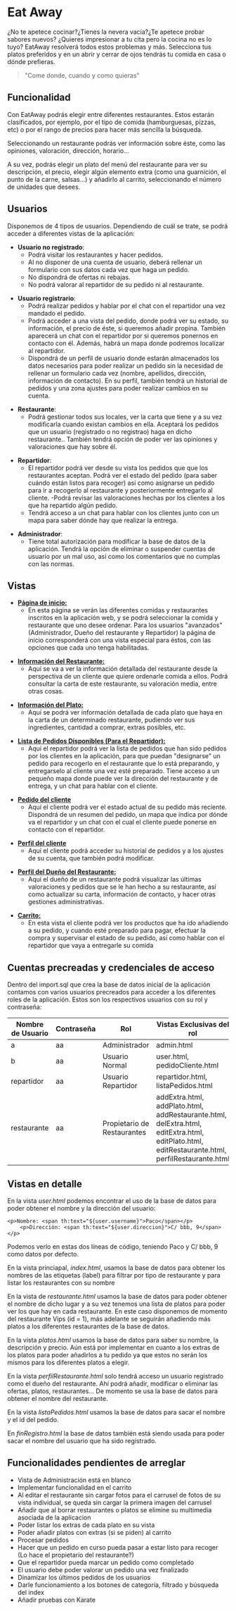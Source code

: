 # Eat Away

¿No te apetece cocinar?¿Tienes la nevera vacía?¿Te apetece probar sabores nuevos? ¿Quieres impresionar a tu cita pero la cocina no es lo tuyo? EatAway resolverá todos estos problemas y más. Selecciona tus platos preferidos y en un abrir y cerrar de ojos tendrás tu comida en casa o dónde prefieras.

> "Come donde, cuando y como quieras"

## Funcionalidad
Con EatAway podrás elegir entre diferentes restaurantes. Estos estarán clasificados, por ejemplo, por el tipo de comida (hamburguesas, pizzas, etc) o por el rango de precios para hacer más sencilla la búsqueda.

Seleccionando un restaurante podrás ver información sobre éste, como las opiniones, valoración, dirección, horario... 

A su vez, podrás elegir un plato del menú del restaurante para ver su descripción, el precio, elegir algún elemento extra (como una guarnición, el punto de la carne, salsas...) y añadirlo al carrito, seleccionando el número de unidades que desees.


## Usuarios
Disponemos de 4 tipos de usuarios. Dependiendo de cuál se trate, se podrá acceder a diferentes vistas de la aplicación:

* **Usuario no registrado**: 
    - Podrá visitar los restaurantes y hacer pedidos. 
    - Al no disponer de una cuenta de usuario, deberá rellenar un formulario con sus datos cada vez que haga un pedido.
    - No dispondrá de ofertas ni rebajas.
    - No podrá valorar al repartidor de su pedido ni al restaurante.

 - **Usuario registrario**:
    - Podrá realizar pedidos y hablar por el chat con el repartidor una vez mandado el pedido. 
    - Podrá acceder a una vista del pedido, donde podrá ver su estado, su información, el precio de éste, si queremos añadir propina. También aparecerá un chat con el repartidor por si queremos ponernos en contacto con él. Además, habrá un mapa donde podremos localizar al repartidor.
    - Dispondrá de un perfil de usuario donde estarán almacenados los datos necesarios para poder realizar un pedido sin la necesidad de rellenar un formulario cada vez (nombre, apellidos, dirección, información de contacto). En su perfil, también tendrá un historial de pedidos y una zona ajustes para poder realizar cambios en su cuenta.

* **Restaurante**: 
    - Podrá gestionar todos sus locales, ver la carta que tiene y a su vez modificarla cuando existan cambios en ella. Aceptará los pedidos que un usuario (registrado o no registrao) haga en dicho restaurante.. También tendrá opción de poder ver las opiniones y valoraciones que hay sobre él. 

- **Repartidor**: 
    - El repartidor podrá ver desde su vista los pedidos que que los restaurantes aceptan. Podrá ver el estado del pedido (para saber cuándo están listos para recoger) así como asignarse un pedido para ir a recogerlo al restaurante y posteriormente entregarlo al cliente. 
    -Podrá revisar las valoraciones hechas por los clientes a los que ha repartido algún pedido.
    - Tendrá acceso a un chat para hablar con los clientes junto con un mapa para saber dónde hay que realizar la entrega. 


* **Administrador**: 
    - Tiene total autorización para modificar la base de datos de la aplicación. Tendrá la opción de eliminar o suspender cuentas de usuario por un mal uso, así como los comentarios que no cumplas con las normas. 

## Vistas

- **[Página de inicio:](http://localhost:8080/)** 
    - En esta página se verán las diferentes comidas y restaurantes inscritos en la aplicación web, y se podrá seleccionar la comida y restaurante que uno desee ordenar. Para los usuarios "avanzados" (Administrador, Dueño del restaurante y Repartidor) la página de inicio corresponderá con una vista especial para éstos, con las opciones que cada uno tenga habilitadas.
* **[Información del Restaurante:](http://localhost:8080/restaurante?id=1)** 
    - Aquí se va a ver la información detallada del restaurante desde la perspectiva de un cliente que quiere ordenarle comida a ellos. Podrá consultar la carta de este restaurante, su valoración media, entre otras cosas.
- **[Información del Plato:](http://localhost:8080/platos?id=1)** 
    - Aquí se podrá ver información detallada de cada plato que haya en la carta de un determinado restaurante, pudiendo ver sus ingredientes, cantidad a comprar, extras posibles, etc.
* **[Lista de Pedidos Disponibles (Para el Repartidor):](http://localhost:8080/user/3/listaPedidos)** 
    - Aquí el repartidor podrá ver la lista de pedidos que han sido pedidos por los clientes en la aplicación, para que puedan "designarse" un pedido para recogerlo en el restaurante que lo está preparando, y entregarselo al cliente una vez esté preparado. Tiene acceso a un pequeño mapa donde puede ver la dirección del restaurante y de entrega, y un chat para hablar con el cliente.
- **[Pedido del cliente](http://localhost:8080/pedidoCliente)**
    - Aquí el cliente podrá ver el estado actual de su pedido más reciente. Dispondrá de un resumen del pedido, un mapa que indica por dónde va el repartidor y un chat con el cual el cliente puede ponerse en contacto con el repartidor.
* **[Perfil del cliente](http://localhost:8080/user/2)**
    - Aquí el cliente podrá acceder su historial de pedidos y a los ajustes de su cuenta, que también podrá modificar.
- **[Perfil del Dueño del Restaurante:](http://localhost:8080/perfilRestaurante?id=4)** 
    - Aquí el dueño de un restaurante podrá visualizar las últimas valoraciones y pedidos que se le han hecho a su restaurante, así como actualizar su carta, información de contacto, y hacer otras gestiones administrativas.
* **[Carrito:](http://localhost:8080/carrito)**
    - En esta vista el cliente podrá ver los productos que ha ido añadiendo a su pedido, y cuando esté preparado para pagar, efectuar la compra y supervisar el estado de su pedido, así como hablar con el repartidor que vaya a entregarle su comida

## Cuentas precreadas y credenciales de acceso

Dentro del import.sql que crea la base de datos inicial de la aplicación contamos con varios usuarios precreados para acceder a los diferentes roles de la aplicación. Estos son los respectivos usuarios con su rol y contraseña:

| Nombre de Usuario | Contraseña | Rol | Vistas Exclusivas del rol |
| --------- | --------- | --------- | --------- |
| a | aa | Administrador | admin.html |
| b | aa | Usuario Normal | user.html, pedidoCliente.html |
| repartidor | aa | Usuario Repartidor | repartidor.html, listaPedidos.html |
| restaurante | aa | Propietario de Restaurantes | addExtra.html, addPlato.html, addRestaurante.html, delExtra.html, editExtra.html, editPlato.html, editRestaurante.html, perfilRestaurante.html |

## Vistas en detalle

En la vista *user.html* podemos encontrar el uso de la base de datos para poder obtener el nombre y la dirección del usuario:             
```
<p>Nombre: <span th:text="${user.username}">Paco</span></p>
    <p>Dirección: <span th:text="${user.direccion}">C/ bbb, 9</span></p>
```  

Podemos verlo en estas dos líneas de código, teniendo Paco y C/ bbb, 9 como datos por defecto.

En la vista princiapal, *index.html*, usamos la base de datos para obtener los nombres de las etiquetas (label) para filtrar por tipo de restaurante y para listar los restaurantes con su nombre

En la vista de *restaurante.html* usamos la base de datos para poder obtener el nombre de dicho lugar y a su vez tenemos una lista de platos para poder ver los que hay en cada restaurante. En este caso disponemos de momento del restaurante Vips (id = 1), más adelante se seguirán añadiendo más platos a los diferentes restaurantes de la base de datos. 

En la vista *platos.html* usamos la base de datos para saber su nombre, la descripción y precio. Aún está por implementar en cuanto a los extras de los platos para poder añadirlos a tu pedido ya que estos no serán los mismos para los diferentes platos a elegir.

En la vista *perfilRestaurante.html* solo tendrá acceso un usuario registrado como el dueño del restaurante. Ahí podrá añadir, modificar o eliminar las ofertas, platos, restaurantes... De momento se usa la base de datos para obtener el nombre del restaurante.

En la vista *listaPedidos.html* usamos la base de datos para sacar el nombre y el id del pedido.

En *finRegistro.html* la base de datos también está siendo usada para poder sacar el nombre del usuario que ha sido registrado.

## Funcionalidades pendientes de arreglar
[comment]: <> (Habría que ir poniendo aquí que cosas fallan)
* Vista de Administración está en blanco
* Implementar funcionalidad en el carrito
* Al editar el restaurante sin cargar fotos para el carrusel de fotos de su vista individual, se queda sin cargar la primera imagen del carrusel
* Añadir que al borrar restaurantes o platos se elimine su multimedia asociada de la aplicacion
* Poder listar los extras de cada plato en su vista
* Poder añadir platos con extras (si se piden) al carrito
* Procesar pedidos
* Hacer que un pedido en curso pueda pasar a estar listo para recoger (Lo hace el propietario del restaurante?)
* Que el repartidor pueda marcar un pedido como completado
* El usuario debe poder valorar un pedido una vez finalizado
* Dinamizar los últimos pedidos de los usuarios
* Darle funcionamiento a los botones de categoría, filtrado y búsqueda del index
* Añadir pruebas con Karate
